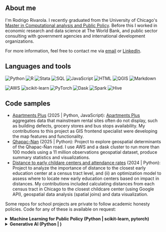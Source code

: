 ## About me

I'm Rodrigo Rivarola. I recently graduated from the University of Chicago's [Master in Computational analysis and Public Policy](https://capp.uchicago.edu/). Before this I worked in economic research and data science at The World Bank, and public sector consulting with government agencies and international development organizations.

For more information, feel free to contact me via [email](r.rivarolam@gmail.com) or [LinkedIn](https://www.linkedin.com/in/rodrigo-rivarola/).

## Languages and tools
![Python](https://img.shields.io/badge/-Python-3776AB?logo=python&logoColor=white&style=for-the-badge)
![R](https://img.shields.io/badge/-R-276DC3?logo=r&logoColor=white&style=for-the-badge)
![Stata](https://img.shields.io/badge/-Stata-0033A0?style=for-the-badge)
![SQL](https://img.shields.io/badge/-SQL-4479A1?logo=mysql&logoColor=white&style=for-the-badge)
![JavaScript](https://img.shields.io/badge/-JavaScript-F7DF1E?logo=javascript&logoColor=black&style=for-the-badge)
![HTML](https://img.shields.io/badge/-HTML-E34F26?logo=html5&logoColor=white&style=for-the-badge)
![QGIS](https://img.shields.io/badge/-QGIS-589632?logo=qgis&logoColor=white&style=for-the-badge)
![Markdown](https://img.shields.io/badge/-Markdown-000000?logo=markdown&logoColor=white&style=for-the-badge)

![AWS](https://img.shields.io/badge/-AWS-232F3E?logo=amazon-aws&logoColor=white&style=for-the-badge)
![scikit-learn](https://img.shields.io/badge/-scikit--learn-F7931E?logo=scikitlearn&logoColor=white&style=for-the-badge)
![PyTorch](https://img.shields.io/badge/-PyTorch-EE4C2C?logo=pytorch&logoColor=white&style=for-the-badge)
![Dask](https://img.shields.io/badge/-Dask-111111?logo=dask&logoColor=white&style=for-the-badge)
![Spark](https://img.shields.io/badge/-Spark-E25A1C?style=for-the-badge)
![Hive](https://img.shields.io/badge/-Hive-FDEE21?style=for-the-badge)

## Code samples
- [Apartments Plus](https://github.com/uchicago-capp-30320/apt-plus) (2025 | Python, JavaScript): [Apartments Plus](https://aptpl.us/) aggregates data that mainstream rental sites often do not display, such as building defects, grocery stores and bus stops availability. My contributions to this project as GIS frontend specialist were developing the map features and functionality.
- [Qhapac-Nan](https://github.com/macs30123-s24/final-project-qhapac_nan) (2025 | Python): Project to explore geospatial determinants of the Qhapac-Ñan road. I use AWS and a dask cluster to run more than 100 models using a 11 million observations geospatial dataset, produce summary statistics and visualizations.   
- [Distance to early childare centers and attendance rates](github.com/LosCAPPos/EarlyEducationProject) (2024 | Python): Project to analyze the importance of distance to the closest early education center at a census tract level, and (ii) an optimization model to assess where to locate new early education centers based on impact in distances. My contributions included calculating distances from each census tract in Chicago to the closest childcare center (using Google API), geospatial data analysis (spatial joins) and data visualization. 

Some repos for school projects are private to follow academic honesty policies. Code for any of these is available on request:

<details>
  <summary>
    <strong>Machine Learning for Public Policy (Python | scikit-learn, pytorch)</strong>
  </summary>
  <ul>
    <li><strong>Classification</strong>: KNN, Decision Trees</li>
    <li><strong>Accuracy</strong>: perceptrons, separability</li>
    <li><strong>Optimization</strong>: stochastic gradient descent, learning rates</li>
    <li><strong>Deep Learning</strong>: neural networks, backpropagation</li>
  </ul>
</details>

<details>
  <summary>
    <strong>Generative AI (Python | )</strong>
  </summary>
    Varied content: Encoder/Decoder, fine tuning, prompt engineering, agents (langchain), RAG, transformers, developing AI applications   
  <br><br>
</details>

